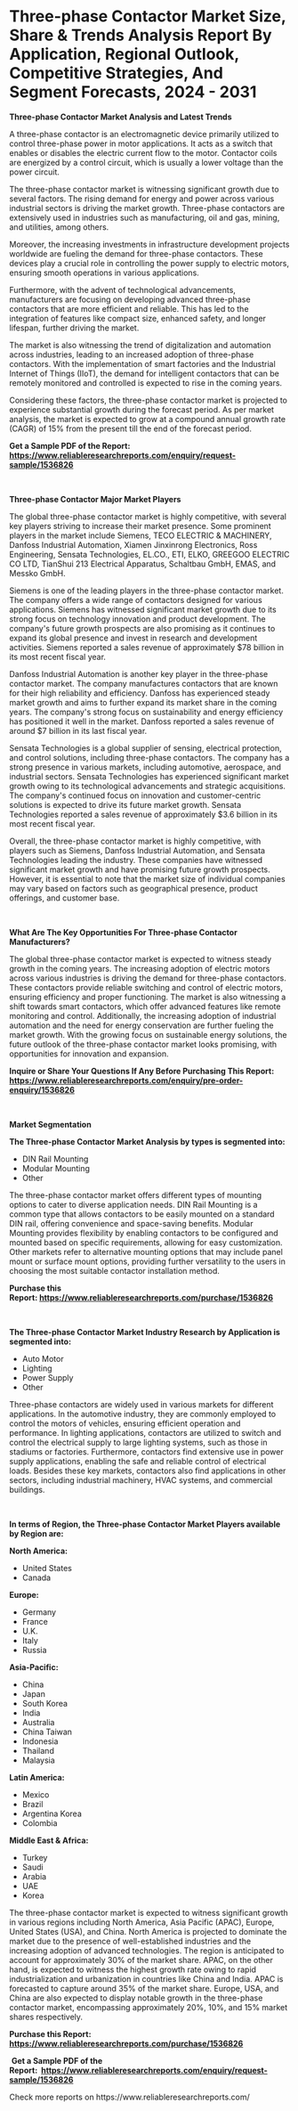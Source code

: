 <p><h1>Three-phase Contactor Market Size, Share & Trends Analysis Report By Application, Regional Outlook, Competitive Strategies, And Segment Forecasts, 2024 - 2031</h1></p><p><strong>Three-phase Contactor Market Analysis and Latest Trends</strong></p>
<p><p>A three-phase contactor is an electromagnetic device primarily utilized to control three-phase power in motor applications. It acts as a switch that enables or disables the electric current flow to the motor. Contactor coils are energized by a control circuit, which is usually a lower voltage than the power circuit.</p><p>The three-phase contactor market is witnessing significant growth due to several factors. The rising demand for energy and power across various industrial sectors is driving the market growth. Three-phase contactors are extensively used in industries such as manufacturing, oil and gas, mining, and utilities, among others.</p><p>Moreover, the increasing investments in infrastructure development projects worldwide are fueling the demand for three-phase contactors. These devices play a crucial role in controlling the power supply to electric motors, ensuring smooth operations in various applications.</p><p>Furthermore, with the advent of technological advancements, manufacturers are focusing on developing advanced three-phase contactors that are more efficient and reliable. This has led to the integration of features like compact size, enhanced safety, and longer lifespan, further driving the market.</p><p>The market is also witnessing the trend of digitalization and automation across industries, leading to an increased adoption of three-phase contactors. With the implementation of smart factories and the Industrial Internet of Things (IIoT), the demand for intelligent contactors that can be remotely monitored and controlled is expected to rise in the coming years.</p><p>Considering these factors, the three-phase contactor market is projected to experience substantial growth during the forecast period. As per market analysis, the market is expected to grow at a compound annual growth rate (CAGR) of 15% from the present till the end of the forecast period.</p></p>
<p><strong>Get a Sample PDF of the Report:&nbsp; <a href="https://www.reliableresearchreports.com/enquiry/request-sample/1536826">https://www.reliableresearchreports.com/enquiry/request-sample/1536826</a></strong></p>
<p>&nbsp;</p>
<p><strong>Three-phase Contactor Major Market Players</strong></p>
<p><p>The global three-phase contactor market is highly competitive, with several key players striving to increase their market presence. Some prominent players in the market include Siemens, TECO ELECTRIC & MACHINERY, Danfoss Industrial Automation, Xiamen Jinxinrong Electronics, Ross Engineering, Sensata Technologies, EL.CO., ETI, ELKO, GREEGOO ELECTRIC CO LTD, TianShui 213 Electrical Apparatus, Schaltbau GmbH, EMAS, and Messko GmbH.</p><p>Siemens is one of the leading players in the three-phase contactor market. The company offers a wide range of contactors designed for various applications. Siemens has witnessed significant market growth due to its strong focus on technology innovation and product development. The company's future growth prospects are also promising as it continues to expand its global presence and invest in research and development activities. Siemens reported a sales revenue of approximately $78 billion in its most recent fiscal year.</p><p>Danfoss Industrial Automation is another key player in the three-phase contactor market. The company manufactures contactors that are known for their high reliability and efficiency. Danfoss has experienced steady market growth and aims to further expand its market share in the coming years. The company's strong focus on sustainability and energy efficiency has positioned it well in the market. Danfoss reported a sales revenue of around $7 billion in its last fiscal year.</p><p>Sensata Technologies is a global supplier of sensing, electrical protection, and control solutions, including three-phase contactors. The company has a strong presence in various markets, including automotive, aerospace, and industrial sectors. Sensata Technologies has experienced significant market growth owing to its technological advancements and strategic acquisitions. The company's continued focus on innovation and customer-centric solutions is expected to drive its future market growth. Sensata Technologies reported a sales revenue of approximately $3.6 billion in its most recent fiscal year.</p><p>Overall, the three-phase contactor market is highly competitive, with players such as Siemens, Danfoss Industrial Automation, and Sensata Technologies leading the industry. These companies have witnessed significant market growth and have promising future growth prospects. However, it is essential to note that the market size of individual companies may vary based on factors such as geographical presence, product offerings, and customer base.</p></p>
<p>&nbsp;</p>
<p><strong>What Are The Key Opportunities For Three-phase Contactor Manufacturers?</strong></p>
<p><p>The global three-phase contactor market is expected to witness steady growth in the coming years. The increasing adoption of electric motors across various industries is driving the demand for three-phase contactors. These contactors provide reliable switching and control of electric motors, ensuring efficiency and proper functioning. The market is also witnessing a shift towards smart contactors, which offer advanced features like remote monitoring and control. Additionally, the increasing adoption of industrial automation and the need for energy conservation are further fueling the market growth. With the growing focus on sustainable energy solutions, the future outlook of the three-phase contactor market looks promising, with opportunities for innovation and expansion.</p></p>
<p><strong>Inquire or Share Your Questions If Any Before Purchasing This Report: <a href="https://www.reliableresearchreports.com/enquiry/pre-order-enquiry/1536826">https://www.reliableresearchreports.com/enquiry/pre-order-enquiry/1536826</a></strong></p>
<p>&nbsp;</p>
<p><strong>Market Segmentation</strong></p>
<p><strong>The Three-phase Contactor Market Analysis by types is segmented into:</strong></p>
<p><ul><li>DIN Rail Mounting</li><li>Modular Mounting</li><li>Other</li></ul></p>
<p><p>The three-phase contactor market offers different types of mounting options to cater to diverse application needs. DIN Rail Mounting is a common type that allows contactors to be easily mounted on a standard DIN rail, offering convenience and space-saving benefits. Modular Mounting provides flexibility by enabling contactors to be configured and mounted based on specific requirements, allowing for easy customization. Other markets refer to alternative mounting options that may include panel mount or surface mount options, providing further versatility to the users in choosing the most suitable contactor installation method.</p></p>
<p><strong>Purchase this Report:&nbsp;<a href="https://www.reliableresearchreports.com/purchase/1536826">https://www.reliableresearchreports.com/purchase/1536826</a></strong></p>
<p>&nbsp;</p>
<p><strong>The Three-phase Contactor Market Industry Research by Application is segmented into:</strong></p>
<p><ul><li>Auto Motor</li><li>Lighting</li><li>Power Supply</li><li>Other</li></ul></p>
<p><p>Three-phase contactors are widely used in various markets for different applications. In the automotive industry, they are commonly employed to control the motors of vehicles, ensuring efficient operation and performance. In lighting applications, contactors are utilized to switch and control the electrical supply to large lighting systems, such as those in stadiums or factories. Furthermore, contactors find extensive use in power supply applications, enabling the safe and reliable control of electrical loads. Besides these key markets, contactors also find applications in other sectors, including industrial machinery, HVAC systems, and commercial buildings.</p></p>
<p>&nbsp;</p>
<p><strong>In terms of Region, the Three-phase Contactor Market Players available by Region are:</strong></p>
<p>
    <p> <strong> North America: </strong>
        <ul>
            <li>United States</li>
            <li>Canada</li>
        </ul>
        </p> 
    <p> <strong> Europe: </strong>
        <ul>
            <li>Germany</li>
            <li>France</li>
            <li>U.K.</li>
            <li>Italy</li>
            <li>Russia</li>
        </ul>
        </p> 
    <p> <strong> Asia-Pacific: </strong>
        <ul>
            <li>China</li>
            <li>Japan</li>
            <li>South Korea</li>
            <li>India</li>
            <li>Australia</li>
            <li>China Taiwan</li>
            <li>Indonesia</li>
            <li>Thailand</li>
            <li>Malaysia</li>
        </ul>
        </p> 
    <p> <strong> Latin America: </strong>
        <ul>
            <li>Mexico</li>
            <li>Brazil</li>
            <li>Argentina Korea</li>
            <li>Colombia</li>
        </ul>
        </p> 
    <p> <strong> Middle East & Africa: </strong>
        <ul>
            <li>Turkey</li>
            <li>Saudi</li>
            <li>Arabia</li>
            <li>UAE</li>
            <li>Korea</li>
        </ul>
    </p>
    </p>
<p><p>The three-phase contactor market is expected to witness significant growth in various regions including North America, Asia Pacific (APAC), Europe, United States (USA), and China. North America is projected to dominate the market due to the presence of well-established industries and the increasing adoption of advanced technologies. The region is anticipated to account for approximately 30% of the market share. APAC, on the other hand, is expected to witness the highest growth rate owing to rapid industrialization and urbanization in countries like China and India. APAC is forecasted to capture around 35% of the market share. Europe, USA, and China are also expected to display notable growth in the three-phase contactor market, encompassing approximately 20%, 10%, and 15% market shares respectively.</p></p>
<p><strong>Purchase this Report: <a href="https://www.reliableresearchreports.com/purchase/1536826">https://www.reliableresearchreports.com/purchase/1536826</a></strong></p>
<p>&nbsp;<strong>Get a Sample PDF of the Report:&nbsp;&nbsp;<a href="https://www.reliableresearchreports.com/enquiry/request-sample/1536826">https://www.reliableresearchreports.com/enquiry/request-sample/1536826</a></strong></p>
<p><strong></strong></p>
<p>Check more reports on https://www.reliableresearchreports.com/</p>